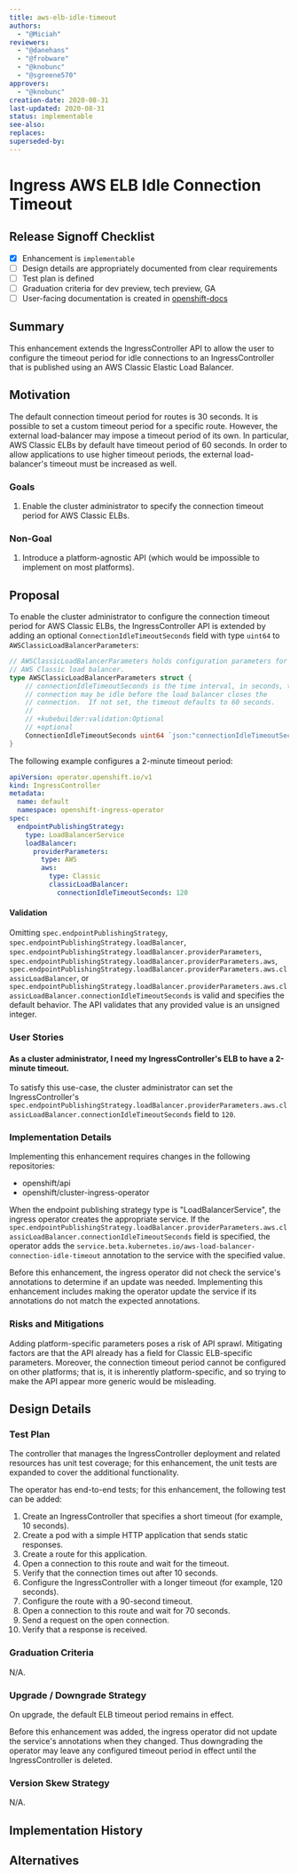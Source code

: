 ```yaml
---
title: aws-elb-idle-timeout
authors:
  - "@Miciah"
reviewers:
  - "@danehans"
  - "@frobware"
  - "@knobunc"
  - "@sgreene570"
approvers:
  - "@knobunc"
creation-date: 2020-08-31
last-updated: 2020-08-31
status: implementable
see-also:
replaces:
superseded-by:
---
```


# Ingress AWS ELB Idle Connection Timeout

## Release Signoff Checklist

- [X] Enhancement is `implementable`
- [ ] Design details are appropriately documented from clear requirements
- [ ] Test plan is defined
- [ ] Graduation criteria for dev preview, tech preview, GA
- [ ] User-facing documentation is created in [openshift-docs](https://github.com/openshift/openshift-docs/)

## Summary

This enhancement extends the IngressController API to allow the user to
configure the timeout period for idle connections to an IngressController that
is published using an AWS Classic Elastic Load Balancer.

## Motivation

The default connection timeout period for routes is 30 seconds.  It is possible
to set a custom timeout period for a specific route.  However, the external
load-balancer may impose a timeout period of its own.  In particular, AWS
Classic ELBs by default have timeout period of 60 seconds.  In order to allow
applications to use higher timeout periods, the external load-balancer's timeout
must be increased as well.

### Goals

1. Enable the cluster administrator to specify the connection timeout period for AWS Classic ELBs.

### Non-Goal

1. Introduce a platform-agnostic API (which would be impossible to implement on most platforms).

## Proposal

To enable the cluster administrator to configure the connection timeout period
for AWS Classic ELBs, the IngressController API is extended by adding an
optional `ConnectionIdleTimeoutSeconds` field with type `uint64` to
`AWSClassicLoadBalancerParameters`:

```go
// AWSClassicLoadBalancerParameters holds configuration parameters for an
// AWS Classic load balancer.
type AWSClassicLoadBalancerParameters struct {
	// connectionIdleTimeoutSeconds is the time interval, in seconds, that a
	// connection may be idle before the load balancer closes the
	// connection.  If not set, the timeout defaults to 60 seconds.
	//
	// +kubebuilder:validation:Optional
	// +optional
	ConnectionIdleTimeoutSeconds uint64 `json:"connectionIdleTimeoutSeconds"`
}
```

The following example configures a 2-minute timeout period:

```yaml
apiVersion: operator.openshift.io/v1
kind: IngressController
metadata:
  name: default
  namespace: openshift-ingress-operator
spec:
  endpointPublishingStrategy:
    type: LoadBalancerService
    loadBalancer:
      providerParameters:
        type: AWS
        aws:
          type: Classic
          classicLoadBalancer:
            connectionIdleTimeoutSeconds: 120
```

#### Validation

Omitting `spec.endpointPublishingStrategy`,
`spec.endpointPublishingStrategy.loadBalancer`,
`spec.endpointPublishingStrategy.loadBalancer.providerParameters`,
`spec.endpointPublishingStrategy.loadBalancer.providerParameters.aws`,
`spec.endpointPublishingStrategy.loadBalancer.providerParameters.aws.classicLoadBalancer`,
or
`spec.endpointPublishingStrategy.loadBalancer.providerParameters.aws.classicLoadBalancer.connectionIdleTimeoutSeconds`
is valid and specifies the default behavior.  The API validates that any
provided value is an unsigned integer.

### User Stories

#### As a cluster administrator, I need my IngressController's ELB to have a 2-minute timeout.

To satisfy this use-case, the cluster administrator can set the
IngressController's
`spec.endpointPublishingStrategy.loadBalancer.providerParameters.aws.classicLoadBalancer.connectionIdleTimeoutSeconds`
field to `120`.

### Implementation Details

Implementing this enhancement requires changes in the following repositories:

* openshift/api
* openshift/cluster-ingress-operator

When the endpoint publishing strategy type is "LoadBalancerService", the ingress
operator creates the appropriate service.  If the
`spec.endpointPublishingStrategy.loadBalancer.providerParameters.aws.classicLoadBalancer.connectionIdleTimeoutSeconds`
field is specified, the operator adds the
`service.beta.kubernetes.io/aws-load-balancer-connection-idle-timeout`
annotation to the service with the specified value.

Before this enhancement, the ingress operator did not check the service's
annotations to determine if an update was needed.  Implementing this enhancement
includes making the operator update the service if its annotations do not match
the expected annotations.

### Risks and Mitigations

Adding platform-specific parameters poses a risk of API sprawl.  Mitigating
factors are that the API already has a field for Classic ELB-specific
parameters.  Moreover, the connection timeout period cannot be configured on
other platforms; that is, it is inherently platform-specific, and so trying to
make the API appear more generic would be misleading.

## Design Details

### Test Plan

The controller that manages the IngressController deployment and related
resources has unit test coverage; for this enhancement, the unit tests are
expanded to cover the additional functionality.

The operator has end-to-end tests; for this enhancement, the following test can
be added:

1. Create an IngressController that specifies a short timeout (for example, 10 seconds).
2. Create a pod with a simple HTTP application that sends static responses.
3. Create a route for this application.
4. Open a connection to this route and wait for the timeout.
5. Verify that the connection times out after 10 seconds.
6. Configure the IngressController with a longer timeout (for example, 120 seconds).
7. Configure the route with a 90-second timeout.
8. Open a connection to this route and wait for 70 seconds.
9. Send a request on the open connection.
10. Verify that a response is received.

### Graduation Criteria

N/A.

### Upgrade / Downgrade Strategy

On upgrade, the default ELB timeout period remains in effect.

Before this enhancement was added, the ingress operator did not update the
service's annotations when they changed.  Thus downgrading the operator may
leave any configured timeout period in effect until the IngressController is
deleted.

### Version Skew Strategy

N/A.

## Implementation History

## Alternatives

